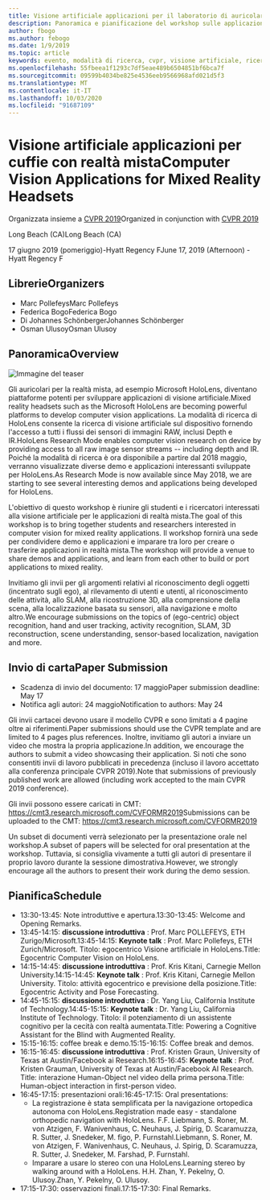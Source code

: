 ```yaml
---
title: Visione artificiale applicazioni per il laboratorio di auricolari con realtà mista a CVPR 2019
description: Panoramica e pianificazione del workshop sulle applicazioni Visione artificiale per gli auricolari a realtà mista, da consegnare alla conferenza CVPR il 2019 giugno.
author: fbogo
ms.author: febogo
ms.date: 1/9/2019
ms.topic: article
keywords: evento, modalità di ricerca, cvpr, visione artificiale, ricerca, HoloLens
ms.openlocfilehash: 55fbeea1f1293c7df5eae489b6504851bf6bca7f
ms.sourcegitcommit: 09599b4034be825e4536eeb9566968afd021d5f3
ms.translationtype: MT
ms.contentlocale: it-IT
ms.lasthandoff: 10/03/2020
ms.locfileid: "91687109"
---
```

# <a name="computer-vision-applications-for-mixed-reality-headsets"></a><span data-ttu-id="cfdef-104">Visione artificiale applicazioni per cuffie con realtà mista</span><span class="sxs-lookup"><span data-stu-id="cfdef-104">Computer Vision Applications for Mixed Reality Headsets</span></span>

<span data-ttu-id="cfdef-105">Organizzata insieme a [CVPR 2019](https://cvpr2019.thecvf.com/)</span><span class="sxs-lookup"><span data-stu-id="cfdef-105">Organized in conjunction with [CVPR 2019](https://cvpr2019.thecvf.com/)</span></span>

<span data-ttu-id="cfdef-106">Long Beach (CA)</span><span class="sxs-lookup"><span data-stu-id="cfdef-106">Long Beach (CA)</span></span>

<span data-ttu-id="cfdef-107">17 giugno 2019 (pomeriggio)-Hyatt Regency F</span><span class="sxs-lookup"><span data-stu-id="cfdef-107">June 17, 2019 (Afternoon) - Hyatt Regency F</span></span>


## <a name="organizers"></a><span data-ttu-id="cfdef-108">Librerie</span><span class="sxs-lookup"><span data-stu-id="cfdef-108">Organizers</span></span>
* <span data-ttu-id="cfdef-109">Marc Pollefeys</span><span class="sxs-lookup"><span data-stu-id="cfdef-109">Marc Pollefeys</span></span>
* <span data-ttu-id="cfdef-110">Federica Bogo</span><span class="sxs-lookup"><span data-stu-id="cfdef-110">Federica Bogo</span></span>
* <span data-ttu-id="cfdef-111">Di Johannes Schönberger</span><span class="sxs-lookup"><span data-stu-id="cfdef-111">Johannes Schönberger</span></span>
* <span data-ttu-id="cfdef-112">Osman Ulusoy</span><span class="sxs-lookup"><span data-stu-id="cfdef-112">Osman Ulusoy</span></span>

## <a name="overview"></a><span data-ttu-id="cfdef-113">Panoramica</span><span class="sxs-lookup"><span data-stu-id="cfdef-113">Overview</span></span>

![Immagine del teaser](images/cvpr2019_teaser2.jpg)

<span data-ttu-id="cfdef-115">Gli auricolari per la realtà mista, ad esempio Microsoft HoloLens, diventano piattaforme potenti per sviluppare applicazioni di visione artificiale.</span><span class="sxs-lookup"><span data-stu-id="cfdef-115">Mixed reality headsets such as the Microsoft HoloLens are becoming powerful platforms to develop computer vision applications.</span></span> <span data-ttu-id="cfdef-116">La modalità di ricerca di HoloLens consente la ricerca di visione artificiale sul dispositivo fornendo l'accesso a tutti i flussi dei sensori di immagini RAW, inclusi Depth e IR.</span><span class="sxs-lookup"><span data-stu-id="cfdef-116">HoloLens Research Mode enables computer vision research on device by providing access to all raw image sensor streams -- including depth and IR.</span></span> <span data-ttu-id="cfdef-117">Poiché la modalità di ricerca è ora disponibile a partire dal 2018 maggio, verranno visualizzate diverse demo e applicazioni interessanti sviluppate per HoloLens.</span><span class="sxs-lookup"><span data-stu-id="cfdef-117">As Research Mode is now available since May 2018, we are starting to see several interesting demos and applications being developed for HoloLens.</span></span> 

<span data-ttu-id="cfdef-118">L'obiettivo di questo workshop è riunire gli studenti e i ricercatori interessati alla visione artificiale per le applicazioni di realtà mista.</span><span class="sxs-lookup"><span data-stu-id="cfdef-118">The goal of this workshop is to bring together students and researchers interested in computer vision for mixed reality applications.</span></span> <span data-ttu-id="cfdef-119">Il workshop fornirà una sede per condividere demo e applicazioni e imparare tra loro per creare o trasferire applicazioni in realtà mista.</span><span class="sxs-lookup"><span data-stu-id="cfdef-119">The workshop will provide a venue to share demos and applications, and learn from each other to build or port applications to mixed reality.</span></span> 

<span data-ttu-id="cfdef-120">Invitiamo gli invii per gli argomenti relativi al riconoscimento degli oggetti (incentrato sugli ego), al rilevamento di utenti e utenti, al riconoscimento delle attività, allo SLAM, alla ricostruzione 3D, alla comprensione della scena, alla localizzazione basata su sensori, alla navigazione e molto altro.</span><span class="sxs-lookup"><span data-stu-id="cfdef-120">We encourage submissions on the topics of (ego-centric) object recognition, hand and user tracking, activity recognition, SLAM, 3D reconstruction, scene understanding, sensor-based localization, navigation and more.</span></span>

## <a name="paper-submission"></a><span data-ttu-id="cfdef-121">Invio di carta</span><span class="sxs-lookup"><span data-stu-id="cfdef-121">Paper Submission</span></span>
* <span data-ttu-id="cfdef-122">Scadenza di invio del documento: 17 maggio</span><span class="sxs-lookup"><span data-stu-id="cfdef-122">Paper submission deadline: May 17</span></span>
* <span data-ttu-id="cfdef-123">Notifica agli autori: 24 maggio</span><span class="sxs-lookup"><span data-stu-id="cfdef-123">Notification to authors: May 24</span></span>

<span data-ttu-id="cfdef-124">Gli invii cartacei devono usare il modello CVPR e sono limitati a 4 pagine oltre ai riferimenti.</span><span class="sxs-lookup"><span data-stu-id="cfdef-124">Paper submissions should use the CVPR template and are limited to 4 pages plus references.</span></span> <span data-ttu-id="cfdef-125">Inoltre, invitiamo gli autori a inviare un video che mostra la propria applicazione.</span><span class="sxs-lookup"><span data-stu-id="cfdef-125">In addition, we encourage the authors to submit a video showcasing their application.</span></span>
<span data-ttu-id="cfdef-126">Si noti che sono consentiti invii di lavoro pubblicati in precedenza (incluso il lavoro accettato alla conferenza principale CVPR 2019).</span><span class="sxs-lookup"><span data-stu-id="cfdef-126">Note that submissions of previously published work are allowed (including work accepted to the main CVPR 2019 conference).</span></span> 

<span data-ttu-id="cfdef-127">Gli invii possono essere caricati in CMT: https://cmt3.research.microsoft.com/CVFORMR2019</span><span class="sxs-lookup"><span data-stu-id="cfdef-127">Submissions can be uploaded to the CMT: https://cmt3.research.microsoft.com/CVFORMR2019</span></span>

<span data-ttu-id="cfdef-128">Un subset di documenti verrà selezionato per la presentazione orale nel workshop.</span><span class="sxs-lookup"><span data-stu-id="cfdef-128">A subset of papers will be selected for oral presentation at the workshop.</span></span> <span data-ttu-id="cfdef-129">Tuttavia, si consiglia vivamente a tutti gli autori di presentare il proprio lavoro durante la sessione dimostrativa.</span><span class="sxs-lookup"><span data-stu-id="cfdef-129">However, we strongly encourage all the authors to present their work during the demo session.</span></span>


## <a name="schedule"></a><span data-ttu-id="cfdef-130">Pianifica</span><span class="sxs-lookup"><span data-stu-id="cfdef-130">Schedule</span></span>
* <span data-ttu-id="cfdef-131">13:30-13:45: Note introduttive e apertura.</span><span class="sxs-lookup"><span data-stu-id="cfdef-131">13:30-13:45: Welcome and Opening Remarks.</span></span>
* <span data-ttu-id="cfdef-132">13:45-14:15: **discussione introduttiva** : Prof. Marc POLLEFEYS, ETH Zurigo/Microsoft.</span><span class="sxs-lookup"><span data-stu-id="cfdef-132">13:45-14:15: **Keynote talk** : Prof. Marc Pollefeys, ETH Zurich/Microsoft.</span></span> <span data-ttu-id="cfdef-133">Titolo: egocentrico Visione artificiale in HoloLens.</span><span class="sxs-lookup"><span data-stu-id="cfdef-133">Title: Egocentric Computer Vision on HoloLens.</span></span>
* <span data-ttu-id="cfdef-134">14:15-14:45: **discussione introduttiva** : Prof. Kris Kitani, Carnegie Mellon University.</span><span class="sxs-lookup"><span data-stu-id="cfdef-134">14:15-14:45: **Keynote talk** : Prof. Kris Kitani, Carnegie Mellon University.</span></span> <span data-ttu-id="cfdef-135">Titolo: attività egocentrico e previsione della posizione.</span><span class="sxs-lookup"><span data-stu-id="cfdef-135">Title: Egocentric Activity and Pose Forecasting.</span></span>
* <span data-ttu-id="cfdef-136">14:45-15:15: **discussione introduttiva** : Dr. Yang Liu, California Institute of Technology.</span><span class="sxs-lookup"><span data-stu-id="cfdef-136">14:45-15:15: **Keynote talk** : Dr. Yang Liu, California Institute of Technology.</span></span> <span data-ttu-id="cfdef-137">Titolo: il potenziamento di un assistente cognitivo per la cecità con realtà aumentata.</span><span class="sxs-lookup"><span data-stu-id="cfdef-137">Title: Powering a Cognitive Assistant for the Blind with Augmented Reality.</span></span>
* <span data-ttu-id="cfdef-138">15:15-16:15: coffee break e demo.</span><span class="sxs-lookup"><span data-stu-id="cfdef-138">15:15-16:15: Coffee break and demos.</span></span>
* <span data-ttu-id="cfdef-139">16:15-16:45: **discussione introduttiva** : Prof. Kristen Graun, University of Texas at Austin/Facebook ai Research.</span><span class="sxs-lookup"><span data-stu-id="cfdef-139">16:15-16:45: **Keynote talk** : Prof. Kristen Grauman, University of Texas at Austin/Facebook AI Research.</span></span> <span data-ttu-id="cfdef-140">Title: interazione Human-Object nel video della prima persona.</span><span class="sxs-lookup"><span data-stu-id="cfdef-140">Title: Human-object interaction in first-person video.</span></span>
* <span data-ttu-id="cfdef-141">16:45-17:15: presentazioni orali:</span><span class="sxs-lookup"><span data-stu-id="cfdef-141">16:45-17:15: Oral presentations:</span></span>
    * <span data-ttu-id="cfdef-142">La registrazione è stata semplificata per la navigazione ortopedica autonoma con HoloLens.</span><span class="sxs-lookup"><span data-stu-id="cfdef-142">Registration made easy - standalone orthopedic navigation with HoloLens.</span></span> <span data-ttu-id="cfdef-143">F.</span><span class="sxs-lookup"><span data-stu-id="cfdef-143">F.</span></span> <span data-ttu-id="cfdef-144">Liebmann, S. Roner, M. von Atzigen, F. Wanivenhaus, C. Neuhaus, J. Spirig, D. Scaramuzza, R. Sutter, J. Snedeker, M. figo, P. Furnstahl.</span><span class="sxs-lookup"><span data-stu-id="cfdef-144">Liebmann, S. Roner, M. von Atzigen, F. Wanivenhaus, C. Neuhaus, J. Spirig, D. Scaramuzza, R. Sutter, J. Snedeker, M. Farshad, P. Furnstahl.</span></span>
    * <span data-ttu-id="cfdef-145">Imparare a usare lo stereo con una HoloLens.</span><span class="sxs-lookup"><span data-stu-id="cfdef-145">Learning stereo by walking around with a HoloLens.</span></span> <span data-ttu-id="cfdef-146">H.</span><span class="sxs-lookup"><span data-stu-id="cfdef-146">H.</span></span> <span data-ttu-id="cfdef-147">Zhan, Y. Pekelny, O. Ulusoy.</span><span class="sxs-lookup"><span data-stu-id="cfdef-147">Zhan, Y. Pekelny, O. Ulusoy.</span></span>
* <span data-ttu-id="cfdef-148">17:15-17:30: osservazioni finali.</span><span class="sxs-lookup"><span data-stu-id="cfdef-148">17:15-17:30: Final Remarks.</span></span>
